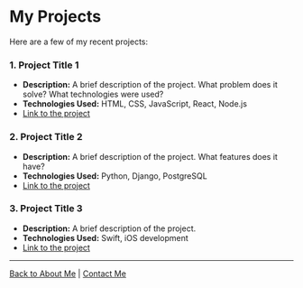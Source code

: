 # My Projects

Here are a few of my recent projects:

### 1. **Project Title 1**
   - **Description:** A brief description of the project. What problem does it solve? What technologies were used?
   - **Technologies Used:** HTML, CSS, JavaScript, React, Node.js
   - [Link to the project](https://example.com/project1)

### 2. **Project Title 2**
   - **Description:** A brief description of the project. What features does it have?
   - **Technologies Used:** Python, Django, PostgreSQL
   - [Link to the project](https://example.com/project2)

### 3. **Project Title 3**
   - **Description:** A brief description of the project.
   - **Technologies Used:** Swift, iOS development
   - [Link to the project](https://example.com/project3)

---

[Back to About Me](index.md) | [Contact Me](contact.md)

